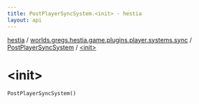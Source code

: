 ```yaml
---
title: PostPlayerSyncSystem.<init> - hestia
layout: api
---
```


<div class='api-docs-breadcrumbs'><a href="../../index.html">hestia</a> / <a href="../index.html">worlds.gregs.hestia.game.plugins.player.systems.sync</a> / <a href="index.html">PostPlayerSyncSystem</a> / <a href="./-init-.html">&lt;init&gt;</a></div>

# &lt;init&gt;

<div class="signature"><code><span class="identifier">PostPlayerSyncSystem</span><span class="symbol">(</span><span class="symbol">)</span></code></div>
